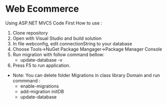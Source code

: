 # Web Ecommerce
Using ASP.NET MVC5 Code First
How to use :
1. Clone repository
2. Open with Visual Studio and build solution
3. In file webconfig, edit connectionString to your database
4. Choose Tools->NuGet Package Mangager->Package Manager Console
5. Run migration with follow command bellow:
    * update-database -v
6. Press F5 to run application.
* Note: You can delete folder Migrations in class library Domain and run commmand :
  * enable-migrations
  * add-migration initDB
  * update-database
